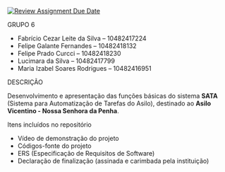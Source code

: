 [![Review Assignment Due Date](https://classroom.github.com/assets/deadline-readme-button-22041afd0340ce965d47ae6ef1cefeee28c7c493a6346c4f15d667ab976d596c.svg)](https://classroom.github.com/a/bnyZF7PN)

 GRUPO 6

- Fabrício Cezar Leite da Silva – 10482417224  
- Felipe Galante Fernandes – 10482418132  
- Felipe Prado Curcci – 10482418230  
- Lucimara da Silva – 10482417799  
- Maria Izabel Soares Rodrigues – 10482416951  

DESCRIÇÃO

Desenvolvimento e apresentação das funções básicas do sistema **SATA** (Sistema para Automatização de Tarefas do Asilo), destinado ao **Asilo Vicentino - Nossa Senhora da Penha**.

Itens incluídos no repositório

- Vídeo de demonstração do projeto  
- Códigos-fonte do projeto  
- ERS (Especificação de Requisitos de Software)  
- Declaração de finalização (assinada e carimbada pela instituição)  



